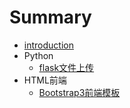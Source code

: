# Summary

* [introduction](README.md)
* Python
   * [flask文件上传](python/flask-upload.md)
* HTML前端
   * [Bootstrap3前端模板](html/bootstrap3-template.md)

